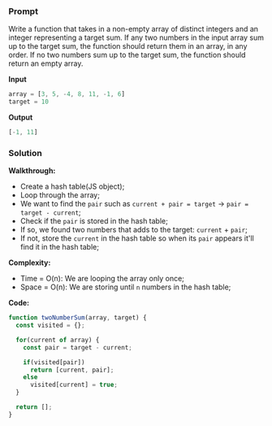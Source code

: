 
### Prompt

Write a function that takes in a non-empty array of distinct integers and an integer representing a target sum. If any two numbers in the input array sum up to the target sum, the function should return them in an array, in any order. If no two numbers sum up to the target sum, the function should return an empty array.

**Input**
```js
array = [3, 5, -4, 8, 11, -1, 6]
target = 10
```

**Output**
```js
[-1, 11]
```

### Solution

__Walkthrough:__
- Create a hash table(JS object);
- Loop through the array;
- We want to find the `pair` such as `current + pair = target` -> `pair = target - current`;
- Check if the `pair` is stored in the hash table;
- If so, we found two numbers that adds to the target: `current` + `pair`;
- If not, store the `current` in the hash table so when its `pair` appears it'll find it in the hash table;

__Complexity:__
- Time = O(n): We are looping the array only once;
- Space = O(n): We are storing until `n` numbers in the hash table;

__Code:__

```js
function twoNumberSum(array, target) {
  const visited = {};

  for(current of array) {
    const pair = target - current;

    if(visited[pair])
      return [current, pair];
    else
      visited[current] = true;
  }

  return [];
}
```